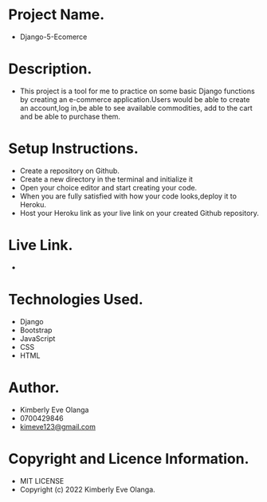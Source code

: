 # Project Name.
- Django-5-Ecomerce

# Description.
- This project is a tool for me to practice on some basic Django functions by creating an e-commerce application.Users would be able to create an account,log in,be able to see available commodities, add to the cart and be able to purchase them.

# Setup Instructions.
- Create a repository on Github.
- Create a new directory in the terminal and initialize it
- Open your choice editor and start creating your code.
- When you are fully satisfied with how your code looks,deploy it to Heroku.
- Host your Heroku link as your live link on your created Github repository.

# Live Link.
- 

# Technologies Used.
- Django
- Bootstrap
- JavaScript
- CSS
- HTML

# Author.
- Kimberly Eve Olanga
- 0700429846
- kimeve123@gmail.com

# Copyright and Licence Information.
- MIT LICENSE
- Copyright (c) 2022 Kimberly Eve Olanga.
